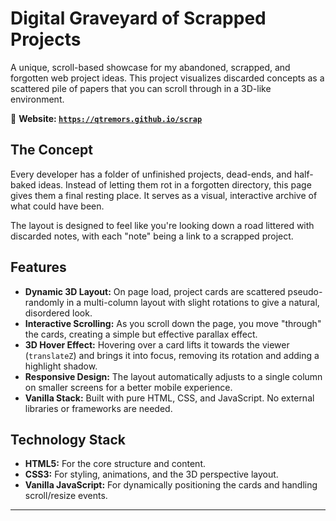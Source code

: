# Digital Graveyard of Scrapped Projects

A unique, scroll-based showcase for my abandoned, scrapped, and forgotten web project ideas. This project visualizes discarded concepts as a scattered pile of papers that you can scroll through in a 3D-like environment.

📄 **Website: [`https://qtremors.github.io/scrap`](https://qtremors.github.io/scrap)**

## The Concept

Every developer has a folder of unfinished projects, dead-ends, and half-baked ideas. Instead of letting them rot in a forgotten directory, this page gives them a final resting place. It serves as a visual, interactive archive of what could have been.

The layout is designed to feel like you're looking down a road littered with discarded notes, with each "note" being a link to a scrapped project.

## Features

  - **Dynamic 3D Layout:** On page load, project cards are scattered pseudo-randomly in a multi-column layout with slight rotations to give a natural, disordered look.
  - **Interactive Scrolling:** As you scroll down the page, you move "through" the cards, creating a simple but effective parallax effect.
  - **3D Hover Effect:** Hovering over a card lifts it towards the viewer (`translateZ`) and brings it into focus, removing its rotation and adding a highlight shadow.
  - **Responsive Design:** The layout automatically adjusts to a single column on smaller screens for a better mobile experience.
  - **Vanilla Stack:** Built with pure HTML, CSS, and JavaScript. No external libraries or frameworks are needed.

## Technology Stack

  - **HTML5:** For the core structure and content.
  - **CSS3:** For styling, animations, and the 3D perspective layout.
  - **Vanilla JavaScript:** For dynamically positioning the cards and handling scroll/resize events.

---